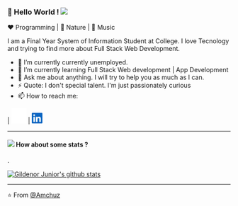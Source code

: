   
### 👋 Hello World !  <img src="https://github.com/TheDudeThatCode/TheDudeThatCode/blob/master/Assets/Earth.gif" width="24px">
  
:heart: Programming | :green_heart: Nature | :blue_heart: Music
  
I am a Final Year System of Information Student at College. I love Tecnology and trying to find more about Full Stack Web Development. 

- 🔭 I’m currently currently unemployed.
- 🌱 I’m currently learning Full Stack Web development | App Development 
- 💬 Ask me about anything. I will try to help you as much as I can.
- ⚡ Quote: I don't special talent. I'm just passionately curious
- 📫 How to reach me:

| [<img src="https://raw.githubusercontent.com/Delta456/Delta456/master/img/github.png" alt="github logo" width="34">](https://github.com/gildenorjunior) | [<img src="https://github.com/Amchuz/Amchuz/blob/master/linkedin.jpeg" alt="linkedin logo" width="24">](https://www.linkedin.com/in/gildenorjunior)

----

#### <img src="https://media.giphy.com/media/VgCDAzcKvsR6OM0uWg/giphy.gif" width="50"> How about some stats ?
  
.    
   
[![Gildenor Junior's github stats](https://github-readme-stats.vercel.app/api?username=gildenorjunior)](https://github.com/gildenorjunior/github-readme-stats)



-------

⭐️ From [@Amchuz](https://github.com/Amchuz)
